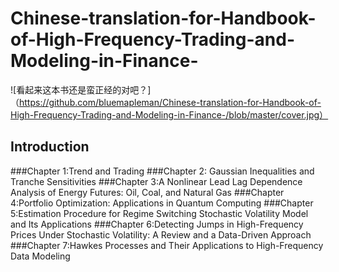 # Chinese-translation-for-Handbook-of-High-Frequency-Trading-and-Modeling-in-Finance-
![看起来这本书还是蛮正经的对吧？]（https://github.com/bluemapleman/Chinese-translation-for-Handbook-of-High-Frequency-Trading-and-Modeling-in-Finance-/blob/master/cover.jpg）
## Introduction
###Chapter 1:Trend and Trading
###Chapter 2: Gaussian Inequalities and Tranche Sensitivities 
###Chapter 3:A Nonlinear Lead Lag Dependence Analysis of Energy Futures: Oil, Coal, and Natural Gas
###Chapter 4:Portfolio Optimization: Applications in Quantum Computing
###Chapter 5:Estimation Procedure for Regime Switching Stochastic Volatility Model and Its Applications
###Chapter 6:Detecting Jumps in High-Frequency Prices Under Stochastic Volatility: A Review and a Data-Driven Approach
###Chapter 7:Hawkes Processes and Their Applications to High-Frequency Data Modeling
